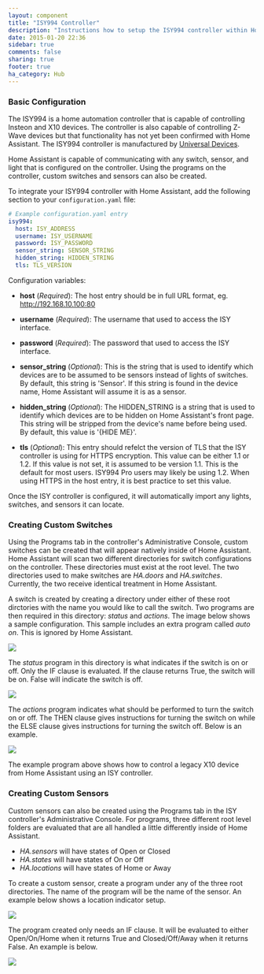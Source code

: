 ```yaml
---
layout: component
title: "ISY994 Controller"
description: "Instructions how to setup the ISY994 controller within Home Assistant."
date: 2015-01-20 22:36
sidebar: true
comments: false
sharing: true
footer: true
ha_category: Hub
---
```


### Basic Configuration ###

The ISY994 is a home automation controller that is capable of controlling
Insteon and X10 devices. The controller is also capable of controlling Z-Wave
devices but that functionality has not yet been confirmed with Home Assistant.
The ISY994 controller is manufactured by [Universal
Devices](https://www.universal-devices.com/residential/isy994i-series/).

Home Assistant is capable of communicating with any switch, sensor, and light
that is configured on the controller. Using the programs on the controller,
custom switches and sensors can also be created.

To integrate your ISY994 controller with Home Assistant, add the following section to your `configuration.yaml` file:

```yaml
# Example configuration.yaml entry
isy994:
  host: ISY_ADDRESS
  username: ISY_USERNAME
  password: ISY_PASSWORD
  sensor_string: SENSOR_STRING
  hidden_string: HIDDEN_STRING
  tls: TLS_VERSION
```
Configuration variables:

- **host** (*Required*): The host entry should be in full URL format, eg. http://192.168.10.100:80
- **username** (*Required*): The username that used to access the ISY interface.
- **password** (*Required*): The password that used to access the ISY interface.

- **sensor_string** (*Optional*): This is the string that is used to identify which devices are to be assumed to be sensors instead of lights of switches. By default, this string is 'Sensor'. If this string is found in the device name, Home Assistant will
assume it is as a sensor.
- **hidden_string** (*Optional*): The HIDDEN_STRING is a string that is used to identify which devices are to be
hidden on Home Assistant's front page. This string will be stripped from the
device's name before being used. By default, this value is '{HIDE ME}'.
- **tls** (*Optional*): This entry should refelct the version of TLS that the ISY controller is using for HTTPS encryption. This value can be either 1.1 or 1.2. If this value is not set, it is assumed to be version 1.1. This is the default for most users.
ISY994 Pro users may likely be using 1.2. When using HTTPS in the host entry, it is best practice to set this value.

Once the ISY controller is configured, it will automatically import any lights, switches, and sensors it can locate.

### Creating Custom Switches ###

Using the Programs tab in the controller's Administrative Console, custom
switches can be created that will appear natively inside of Home Assistant.
Home Assistant will scan two different directories for switch configurations on
the controller. These directories must exist at the root level. The two
directories used to make switches are *HA.doors* and *HA.switches*. Currently,
the two receive identical treatment in Home Assistant.

A switch is created by creating a directory under either of these root
dirctories with the name you would like to call the switch. Two programs are
then required in this directory: *status* and *actions*. The image below shows
a sample configuration. This sample includes an extra program called *auto on*.
This is ignored by Home Assistant.

<p class='img'>
  <img src='{{site_root}}/images/isy994/isy994_SwitchExample.png' />
</p>

The *status* program in this directory is what indicates if the switch is on or
off. Only the IF clause is evaluated. If the clause returns True, the switch
will be on. False will indicate the switch is off.

<p class='img'>
  <img src='{{site_root}}/images/isy994/isy994_SwitchStatusExample.png' />
</p>

The *actions* program indicates what should be performed to turn the switch on
or off. The THEN clause gives instructions for turning the switch on while the
ELSE clause gives instructions for turning the switch off. Below is an example.

<p class='img'>
  <img src='{{site_root}}/images/isy994/isy994_SwitchActionsExample.png' />
</p>

The example program above shows how to control a legacy X10 device from Home
Assistant using an ISY controller.

### Creating Custom Sensors ###

Custom sensors can also be created using the Programs tab in the ISY
controller's Administrative Console. For programs, three different root level
folders are evaluated that are all handled a little differently inside of Home
Assistant.

  * *HA.sensors* will have states of Open or Closed
  * *HA.states* will have states of On or Off
  * *HA.locations* will have states of Home or Away

To create a custom sensor, create a program under any of the three root
directories. The name of the program will be the name of the sensor. An example
below shows a location indicator setup.

<p class='img'>
  <img src='{{site_root}}/images/isy994/isy994_SensorExample.png' />
</p>

The program created only needs an IF clause. It will be evaluated to either
Open/On/Home when it returns True and Closed/Off/Away when it returns False. An
example is below.

<p class='img'>
  <img src='{{site_root}}/images/isy994/isy994_SensorStatusExample.png' />
</p>
